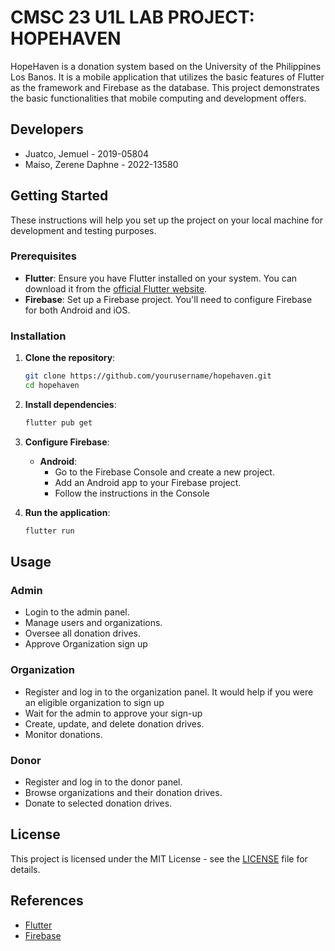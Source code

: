 # CMSC 23 U1L LAB PROJECT: HOPEHAVEN 

HopeHaven is a donation system based on the University of the Philippines Los Banos. It is a mobile application that utilizes the basic features of Flutter as the framework and Firebase as the database.
This project demonstrates the basic functionalities that mobile computing and development offers.

## Developers 
- Juatco, Jemuel - 2019-05804
- Maiso, Zerene Daphne - 2022-13580

## Getting Started

These instructions will help you set up the project on your local machine for development and testing purposes.

### Prerequisites

- **Flutter**: Ensure you have Flutter installed on your system. You can download it from the [official Flutter website](https://flutter.dev/docs/get-started/install).
- **Firebase**: Set up a Firebase project. You'll need to configure Firebase for both Android and iOS.

### Installation

1. **Clone the repository**:
    ```sh
    git clone https://github.com/yourusername/hopehaven.git
    cd hopehaven
    ```

2. **Install dependencies**:
    ```sh
    flutter pub get
    ```

3. **Configure Firebase**:
    - **Android**:
      - Go to the Firebase Console and create a new project.
      - Add an Android app to your Firebase project.
      - Follow the instructions in the Console

4. **Run the application**:
    ```sh
    flutter run
    ```

## Usage

### Admin
- Login to the admin panel.
- Manage users and organizations.
- Oversee all donation drives.
- Approve Organization sign up

### Organization
- Register and log in to the organization panel. It would help if you were an eligible organization to sign up
- Wait for the admin to approve your sign-up
- Create, update, and delete donation drives.
- Monitor donations.

### Donor
- Register and log in to the donor panel.
- Browse organizations and their donation drives.
- Donate to selected donation drives.


## License

This project is licensed under the MIT License - see the [LICENSE](LICENSE) file for details.

## References

- [Flutter](https://flutter.dev/)
- [Firebase](https://firebase.google.com/)



